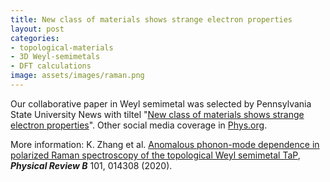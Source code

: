 ```yaml
---
title: New class of materials shows strange electron properties
layout: post
categories:
- topological-materials
- 3D Weyl-semimetals
- DFT calculations
image: assets/images/raman.png
---
```


Our collaborative paper in Weyl semimetal was selected by Pennsylvania State University News with tiltel "[New class of materials shows strange electron properties](https://news.psu.edu/story/607876/2020/02/11/research/new-class-materials-shows-strange-electron-properties)". Other social media coverage in [Phys.org](https://phys.org/news/2020-02-class-materials-strange-electron-properties.html).

More information: K. Zhang et al. [Anomalous phonon-mode dependence in polarized Raman spectroscopy of the topological Weyl semimetal TaP](https://journals.aps.org/prb/abstract/10.1103/PhysRevB.101.014308), ***Physical Review B*** 101, 014308 (2020).
